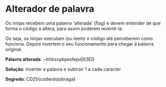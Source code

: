 # Alterador de palavra

Os ninjas recebem uma palavra 'alterada' (flag) e devem entender de que forma o código a altera, para assim poderem revertê-la.

Ou seja, os ninjas executam (ou leem) o código até perceberem como funciona. Depois invertem o seu funcionamento para chegar à palavra original.

**Palavra alterada**: ~bhbscpkpesfepd|63ED

**Solução**: Inverter a palavra e subtrair 1 a cada caracter

**Segredo**: CD25{coderdojobraga}